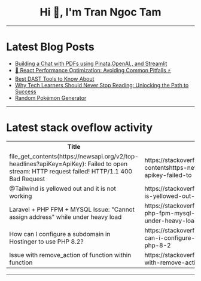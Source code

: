 <h1 align="center">Hi 👋, I'm Tran Ngoc Tam</h1>

---

# Latest Blog Posts 
<!-- BLOG-POST-LIST:START -->
- [Building a Chat with PDFs using Pinata,OpenAI,, and Streamlit](https://dev.to/jagroop2001/building-a-chat-with-pdfs-using-pinataopenai-and-streamlit-3jb7)
- [🚀 React Performance Optimization: Avoiding Common Pitfalls ⚡](https://dev.to/erasmuskotoka/react-performance-optimization-avoiding-common-pitfalls-30da)
- [Best DAST Tools to Know About](https://dev.to/sambishop/best-dast-tools-to-know-about-4kh7)
- [Why Tech Learners Should Never Stop Reading: Unlocking the Path to Success](https://dev.to/bhuwan71/why-tech-learners-should-never-stop-reading-unlocking-the-path-to-success-3dm3)
- [Random Pokémon Generator](https://dev.to/peng_li_61507f5f744c1b66e/random-pokemon-generator-4a2i)
<!-- BLOG-POST-LIST:END -->

---

# Latest stack oveflow activity
<table>
  <tr><th>Title</th><th>Link</th></tr>
  <!-- STACKOVERFLOW:START --><tr><td>file_get_contents&lpar;https://newsapi.org/v2/top-headlines?apiKey=ApiKey&rpar;: Failed to open stream: HTTP request failed! HTTP/1.1 400 Bad Request</td><td>https://stackoverflow.com/questions/79074390/file-get-contentshttps-newsapi-org-v2-top-headlinesapikey-apikey-failed-to</td></tr><tr><td>@Tailwind is yellowed out and it is not working</td><td>https://stackoverflow.com/questions/79074325/tailwind-is-yellowed-out-and-it-is-not-working</td></tr><tr><td>Laravel + PHP FPM + MYSQL Issue: &quot;Cannot assign address&quot; while under heavy load</td><td>https://stackoverflow.com/questions/79074314/laravel-php-fpm-mysql-issue-cannot-assign-address-while-under-heavy-load</td></tr><tr><td>How can I configure a subdomain in Hostinger to use PHP 8.2?</td><td>https://stackoverflow.com/questions/79074195/how-can-i-configure-a-subdomain-in-hostinger-to-use-php-8-2</td></tr><tr><td>Issue with remove_action of function within function</td><td>https://stackoverflow.com/questions/79074138/issue-with-remove-action-of-function-within-function</td></tr><!-- STACKOVERFLOW:END -->
</table>

---


